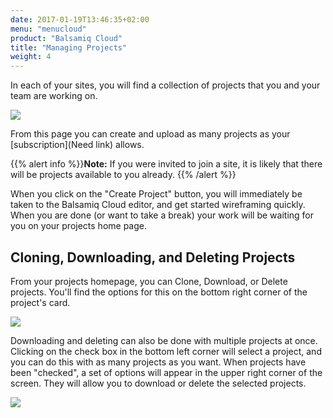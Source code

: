 ```yaml
---
date: 2017-01-19T13:46:35+02:00
menu: "menucloud"
product: "Balsamiq Cloud"
title: "Managing Projects"
weight: 4
---
```


In each of your sites, you will find a collection of projects that you and your team are working on.

![](//media.balsamiq.com/img/support/docs/cloud/projects-homepage.png)

From this page you can create and upload as many projects as your [subscription](Need link) allows.

{{% alert info %}}**Note:** If you were invited to join a site, it is likely that there will be projects available to you already. {{% /alert %}}

When you click on the "Create Project" button, you will immediately be taken to the Balsamiq Cloud editor, and get started wireframing quickly. When you are done (or want to take a break) your work will be waiting for you on your projects home page.

## Cloning, Downloading, and Deleting Projects

From your projects homepage, you can Clone, Download, or Delete projects. You'll find the options for this on the bottom right corner of the project's card.

![](//media.balsamiq.com/img/support/docs/cloud/project-actions.png)

Downloading and deleting can also be done with multiple projects at once. Clicking on the check box in the bottom left corner will select a project, and you can do this with as many projects as you want. When projects have been "checked", a set of options will appear in the upper right corner of the screen. They will allow you to download or delete the selected projects.

![](//media.balsamiq.com/img/support/docs/cloud/multiple-selection.png)

